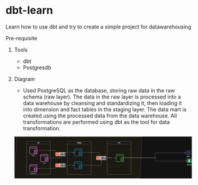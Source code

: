 # dbt-learn
Learn how to use dbt and try to create a simple project for datawarehousing

Pre-requisite 
1. Tools 
    * dbt
    * Postgresdb
2. Diagram
    * Used PostgreSQL as the database, storing raw data in the raw schema (raw layer). The data in the raw layer is processed into a data warehouse by cleansing and standardizing it, then loading it into dimension and fact tables in the staging layer. The data mart is created using the processed data from the data warehouse. All transformations are performed using dbt as the tool for data transformation.

    ![alt text](images.png)